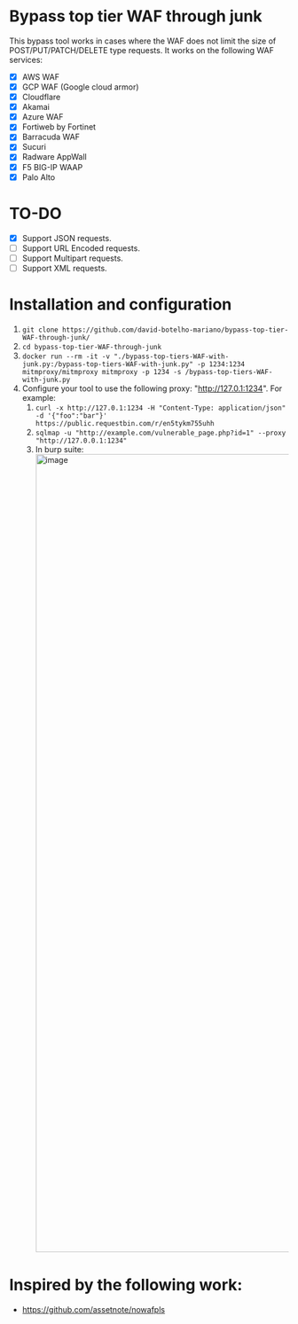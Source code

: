 # Bypass top tier WAF through junk
This bypass tool works in cases where the WAF does not limit the size of POST/PUT/PATCH/DELETE type requests. It works on the following WAF services:
- [X] AWS WAF
- [X] GCP WAF (Google cloud armor)
- [X] Cloudflare
- [X] Akamai
- [X] Azure WAF
- [X] Fortiweb by Fortinet
- [X] Barracuda WAF
- [X] Sucuri
- [X] Radware AppWall
- [X] F5 BIG-IP WAAP
- [X] Palo Alto

# TO-DO
- [X] Support JSON requests.
- [ ] Support URL Encoded requests.
- [ ] Support Multipart requests.
- [ ] Support XML requests.

# Installation and configuration

1) `git clone https://github.com/david-botelho-mariano/bypass-top-tier-WAF-through-junk/`
2) `cd bypass-top-tier-WAF-through-junk`
3) `docker run --rm -it -v "./bypass-top-tiers-WAF-with-junk.py:/bypass-top-tiers-WAF-with-junk.py" -p 1234:1234 mitmproxy/mitmproxy mitmproxy -p 1234 -s /bypass-top-tiers-WAF-with-junk.py`
4) Configure your tool to use the following proxy: "http://127.0.1:1234". For example:
    1) `curl -x http://127.0.1:1234 -H "Content-Type: application/json" -d '{"foo":"bar"}' https://public.requestbin.com/r/en5tykm755uhh`
    2) `sqlmap -u "http://example.com/vulnerable_page.php?id=1" --proxy "http://127.0.0.1:1234"`
    3) In burp suite: <img width="1440" alt="image" src="https://github.com/user-attachments/assets/0af30b85-6c5e-447e-91e2-ca7da7f06b12">


# Inspired by the following work:
- https://github.com/assetnote/nowafpls
